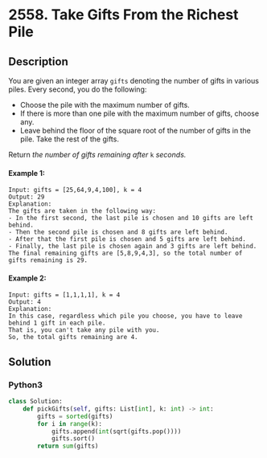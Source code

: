 # 2558. Take Gifts From the Richest Pile

## Description
You are given an integer array `gifts` denoting the number of gifts in various piles. Every second, you do the following:

* Choose the pile with the maximum number of gifts.
* If there is more than one pile with the maximum number of gifts, choose any.
* Leave behind the floor of the square root of the number of gifts in the pile. Take the rest of the gifts.

Return *the number of gifts remaining after* `k` *seconds.*

#### Example 1:
```
Input: gifts = [25,64,9,4,100], k = 4
Output: 29
Explanation: 
The gifts are taken in the following way:
- In the first second, the last pile is chosen and 10 gifts are left behind.
- Then the second pile is chosen and 8 gifts are left behind.
- After that the first pile is chosen and 5 gifts are left behind.
- Finally, the last pile is chosen again and 3 gifts are left behind.
The final remaining gifts are [5,8,9,4,3], so the total number of gifts remaining is 29.
```

#### Example 2:
```
Input: gifts = [1,1,1,1], k = 4
Output: 4
Explanation: 
In this case, regardless which pile you choose, you have to leave behind 1 gift in each pile. 
That is, you can't take any pile with you. 
So, the total gifts remaining are 4.
```


## Solution

### Python3
```python
class Solution:
    def pickGifts(self, gifts: List[int], k: int) -> int:
        gifts = sorted(gifts)
        for i in range(k):
            gifts.append(int(sqrt(gifts.pop())))
            gifts.sort()
        return sum(gifts) 
```